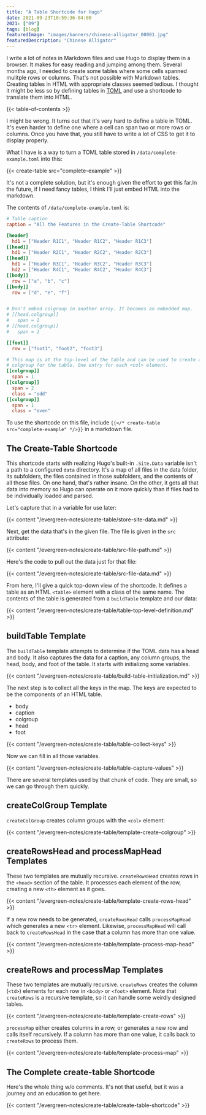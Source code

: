 ```yaml
---
title: "A Table Shortcode for Hugo"
date: 2021-09-23T10:59:36-04:00
2021: ["09"]
tags: [blog]
featuredImage: "images/banners/chinese-alligator_00001.jpg"
featuredDescription: "Chinese Alligator"
---
```

I write a lot of notes in Markdown files and use Hugo to display them in a browser. It makes for easy reading and jumping among them. Several months ago, I needed to create some tables where some cells spanned mulitple rows or columns. That's not possible with Markdown tables. Creating tables in HTML with appropriate classes seemed tedious. I thought it might be less so by defining tables in [TOML](https://toml.io/en/) and use a shortcode to translate them into HTML.
<!--more-->
{{< table-of-contents >}}

I might be wrong. It turns out that it's very hard to define a table in TOML. It's even harder to define one where a cell can span two or more rows or columns. Once you have that, you still have to write a lot of CSS to get it to display properly.

What I have is a way to turn a TOML table stored in `/data/complete-example.toml` into this:

{{< create-table src="complete-example" >}}

It's not a complete solution, but it's enough given the effort to get this far.In the future, if I need fancy tables, I think I'll just embed HTML into the markdown.

The contents of `/data/complete-example.toml` is:

```toml
# Table caption
caption = "All the Features in the Create-Table Shortcode"

[header]
  hd1 = ["Header R1C1", "Header R1C2", "Header R1C3"]
[[head]]
  hd1 = ["Header R2C1", "Header R2C2", "Header R2C3"]
[[head]]
  hd1 = ["Header R3C1", "Header R3C2", "Header R3C3"]
  hd2 = ["Header R4C1", "Header R4C2", "Header R4C3"]
[[body]]
  row = ["a", "b", "c"]
[[body]]
  row = ["d", "e", "f"]


# Don't embed colgroup in another array. It becomes an embedded map.
# [[head.colgroup]]
#   span = 1
# [[head.colgroup]]
#   span = 2

[[foot]]
  row = ["foot1", "foot2", "foot3"]

# This map is at the top-level of the table and can be used to create an HTML
# colgroup for the table. One entry for each <col> element.
[[colgroup]]
  span = 1
[[colgroup]]
  span = 2
  class = "odd"
[[colgroup]]
  span = 1
  class = "even"
```

To use the shortcode on this file, include `{{</* create-table src="complete-example" */>}}` in a markdown file.

## The Create-Table Shortcode

This shortcode starts with realizing Hugo's built-in `.Site.Data` variable isn't a path to a configured `data` directory. It's a map of all files in the data folder, its subfolders, the files contained in those subfolders, and the contents of all those files. On one hand, that's rather insane. On the other, it gets all that data into memory so Hugo can operate on it more quickly than if files had to be individually loaded and parsed.

Let's capture that in a variable for use later:

{{< content "/evergreen-notes/create-table/store-site-data.md" >}}

Next, get the data that's in the given file. The file is given in the `src` attribute:

{{< content "/evergreen-notes/create-table/src-file-path.md" >}}

Here's the code to pull out the data just for that file:

{{< content "/evergreen-notes/create-table/src-file-data.md" >}}

From here, I'll give a quick top-down view of the shortcode. It defines a table as an HTML `<table>` element with a class of the same name. The contents of the table is generated from a `buildTable` template and our data:

{{< content "/evergreen-notes/create-table/table-top-level-definition.md" >}}

## buildTable Template

The `buildTable` template attempts to determine if the TOML data has a head and body. It also captures the data for a caption, any column groups, the head, body, and foot of the table. It starts with initializng some variables.

{{< content "/evergreen-notes/create-table/build-table-initialization.md" >}}

The next step is to collect all the keys in the map. The keys are expected to be the components of an HTML table.

- body
- caption
- colgroup
- head
- foot

{{< content "/evergreen-notes/create-table/table-collect-keys" >}}

Now we can fill in all those variables.

{{< content "/evergreen-notes/create-table/table-capture-values" >}}

There are several templates used by that chunk of code. They are small, so we can go through them quickly.

## createColGroup Template

`createColGroup` creates column groups with the `<col>` element:

{{< content "/evergreen-notes/create-table/template-create-colgroup" >}}

## createRowsHead and  processMapHead Templates

These two templates are mutually recursive. `createRowsHead` creates rows in the `<head>` section of the table. It processes each element of the row, creating a new `<th>` element as it goes.

{{< content "/evergreen-notes/create-table/template-create-rows-head" >}}

If a new row needs to be generated, `createRowsHead` calls `processMapHead` which generates a new `<tr>` element. Likewise, `processMapHead` will call back to `createRowsHead` in the case that a column has more than one value.

{{< content "/evergreen-notes/create-table/template-process-map-head" >}}

## createRows and processMap Templates

These two templates are mutually recursive. `createRows` creates the column (`<td>`) elements for each row in `<body>` or `<foot>` element. Note that `createRows` is a recursive template, so it can handle some weirdly designed tables.

{{< content "/evergreen-notes/create-table/template-create-rows" >}}

`processMap` either creates columns in a row, or generates a new row and calls itself recursively. If a column has more than one value, it calls back to `createRows` to process them.

{{< content "/evergreen-notes/create-table/template-process-map" >}}

## The Complete create-table Shortcode

Here's the whole thing w/o comments. It's not that useful, but it was a journey and an education to get here.

{{< content "/evergreen-notes/create-table/create-table-shortcode" >}}
